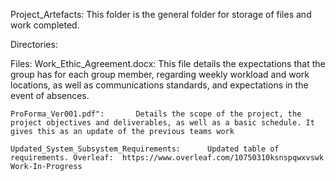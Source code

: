 Project_Artefacts: This folder is the general folder for storage of files and work completed.

Directories:
	

Files:
	Work_Ethic_Agreement.docx:	This file details the expectations that the group has for each group member, regarding weekly workload and work locations, as well as communications standards, and expectations in the event of absences.
	
	ProForma_Ver001.pdf":		Details the scope of the project, the project objectives and deliverables, as well as a basic schedule. It gives this as an update of the previous teams work
	
	Updated_System_Subsystem_Requirements:      Updated table of requirements. Overleaf:  https://www.overleaf.com/10750310ksnspqwxvswk  Work-In-Progress



